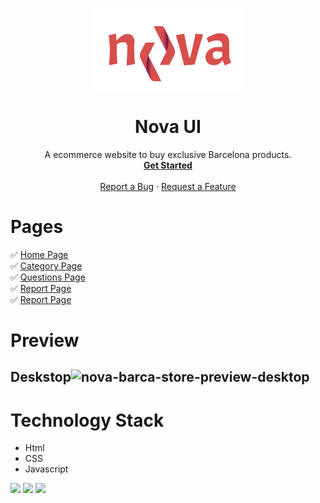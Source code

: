 <p align="center">
  <a href="https://nova-barca-store.netlify.app/" target="_blank">
    <img src="https://github.com/sach10-create/Nova-ui-Component-Library/blob/dev/components/assets/nova-logo-dark.png" alt="Nova UI logo" >
  </a>
</p>
<h1 align="center" color="green">Nova UI</h3>
<p align="center">
A ecommerce website to buy exclusive Barcelona products.
  <br>
  <a href="https://nova-barca-store.netlify.app/"><strong>Get Started</strong></a>
 <br />
  <br />
    <a href="https://nova-barca-store.netlify.app/issues/new?assignees=&labels=bug&template=01_BUG_REPORT.md&title=bug%3A+">Report a Bug</a>
    ·
    <a href=https://nova-barca-store.netlify.app/issues/new?assignees=&labels=enhancement&template=02_FEATURE_REQUEST.md&title=feat%3A+">Request a Feature</a>
</div>
</p>

# Pages

✅ <a href="https://nova-barca-store.netlify.app/">Home Page</a> <br/>
✅ <a href="https://nova-barca-store.netlify.app/store/pages/product-page.html">Category Page</a> <br/>
✅ <a href="https://nova-barca-store.netlify.app/store/pages/login-page.html">Questions Page</a> <br/>
✅ <a href="https://nova-barca-store.netlify.app/store/pages/wishlist-page.html">Report Page</a> <br/>
✅ <a href="https://nova-barca-store.netlify.app/store/pages/cart-management.html">Report Page</a> <br/>                                                                                                                                                

# Preview
## Deskstop![nova-barca-store-preview-desktop](https://user-images.githubusercontent.com/65531346/155229825-5ae34731-e5be-4208-aae7-d9ccfc383e52.gif)

# Technology Stack

- Html
- CSS
- Javascript

<img src = "https://img.shields.io/badge/-HTML5-E34F26?style=flat&logo=html5&logoColor=white">  <img src = "https://img.shields.io/badge/-CSS3-1572B6?style=flat&logo=css3&logoColor=white">  <img src="https://img.shields.io/badge/-JavaScript-eed718?style=flat&logo=javascript&logoColor=ffffff">

